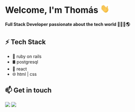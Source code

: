 # Welcome, I'm Thomás <img src="https://raw.githubusercontent.com/ABSphreak/ABSphreak/master/gifs/Hi.gif" width="30px">

#### Full Stack Developer passionate about the tech world 👨🏻‍💻🌎

## ⚡ Tech Stack
* 💎 ruby on rails
* 🛢️ postgresql
* 🧰 react
* 🌐 html | css

## 📫 Get in touch
<p id="socialIcons">
    <a href="https://www.linkedin.com/in/thomas-escolastico/" alt="LinkedIn">
        <img src="https://img.shields.io/badge/-LinkedIn-blue?style=flat-square&logo=linkedin" /></a>
<a href="mailto:thomasbuenou@gmail.com" alt="Gmail">
  <img src="https://img.shields.io/badge/-Gmail-FF0000?style=flat-square&labelColor=FF0000&logo=gmail&logoColor=white&link=mailto:thomasbuenou@gmail.com" /></a>
</p>

[linkedin]:https://www.linkedin.com/in/thomas-escolastico/
[mail]:(mailto:thomasbuenou@gmail.com)
